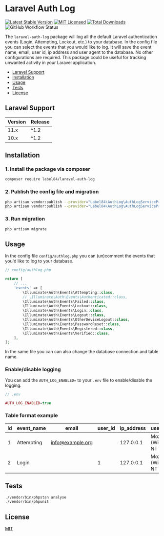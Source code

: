 # Laravel Auth Log

[![Latest Stable Version](https://poser.pugx.org/label84/laravel-auth-log/v/stable?style=flat-square)](https://packagist.org/packages/label84/laravel-auth-log)
[![MIT Licensed](https://img.shields.io/badge/license-MIT-brightgreen.svg?style=flat-square)](LICENSE)
[![Total Downloads](https://img.shields.io/packagist/dt/label84/laravel-auth-log.svg?style=flat-square)](https://packagist.org/packages/label84/laravel-auth-log)
![GitHub Workflow Status](https://img.shields.io/github/actions/workflow/status/label84/laravel-auth-log/run-tests.yml?branch=master&style=flat-square)

The ``laravel-auth-log`` package will log all the default Laravel authentication events (Login, Attempting, Lockout, etc.) to your database. In the config file you can select the events that you would like to log. It will save the event name, email, user id, ip address and user agent to the database. No other configurations are required. This package could be useful for tracking unwanted activity in your Laravel application.

- [Laravel Support](#laravel-support)
- [Installation](#installation)
- [Usage](#usage)
- [Tests](#tests)
- [License](#license)

## Laravel Support

| Version | Release |
|---------|---------|
| 11.x    | ^1.2    |
| 10.x    | ^1.2    |

## Installation

### 1. Install the package via composer

```sh
composer require label84/laravel-auth-log
```

### 2. Publish the config file and migration

```sh
php artisan vendor:publish --provider="Label84\AuthLog\AuthLogServiceProvider" --tag="config"
php artisan vendor:publish --provider="Label84\AuthLog\AuthLogServiceProvider" --tag="migrations"
```

### 3. Run migration

```sh
php artisan migrate
```

## Usage

In the config file ``config/authlog.php`` you can (un)comment the events that you'd like to log to your database.

```php
// config/authlog.php

return [
    // ...
    'events' => [
        \Illuminate\Auth\Events\Attempting::class,
        // \Illuminate\Auth\Events\Authenticated::class,
        \Illuminate\Auth\Events\Failed::class,
        \Illuminate\Auth\Events\Lockout::class,
        \Illuminate\Auth\Events\Login::class,
        \Illuminate\Auth\Events\Logout::class,
        \Illuminate\Auth\Events\OtherDeviceLogout::class,
        \Illuminate\Auth\Events\PasswordReset::class,
        \Illuminate\Auth\Events\Registered::class,
        \Illuminate\Auth\Events\Verified::class,
    ],
];
```

In the same file you can can also change the database connection and table name.

### Enable/disable logging

You can add the ``AUTH_LOG_ENABLED=`` to your ``.env`` file to enable/disable the logging.

```php
// .env

AUTH_LOG_ENABLED=true
```

### Table format example

| id | event_name | email | user_id | ip_address | user_agent | context | created_at |
|-|-|-|-|-|-|-|-|
| 1 | Attempting | info@example.org | | 127.0.0.1 | Mozilla/5.0 (Windows NT 10.0... | | 2022-01-10 00:00:00 |
| 2 | Login | | 1 | 127.0.0.1 | Mozilla/5.0 (Windows NT 10.0... | | 2022-01-10 00:00:00 |

## Tests

```sh
./vendor/bin/phpstan analyse
./vendor/bin/phpunit
```

## License

[MIT](https://opensource.org/licenses/MIT)
